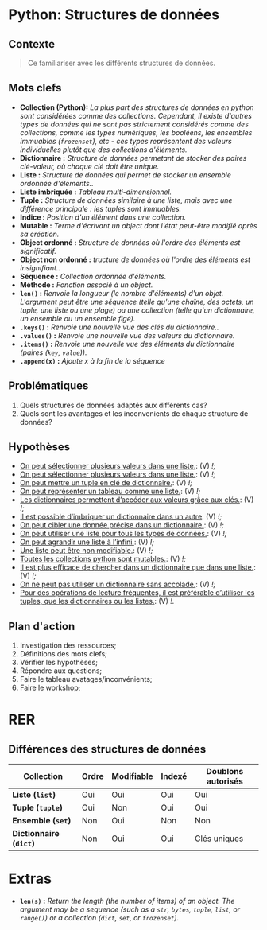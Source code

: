 <link rel="stylesheet" href="../stylesheet.css">

# Python: Structures de données

## Contexte
> Ce familiariser avec les différents structures de données.

## Mots clefs
- **Collection (Python):** *La plus part des structures de données en python sont considérées comme des collections. Cependant, il existe d'autres types de données qui ne sont pas strictement considérés comme des collections, comme les types numériques, les booléens, les ensembles immuables (`frozenset`), etc - ces types représentent des valeurs individuelles plutôt que des collections d'éléments.*
- **Dictionnaire :** *Structure de données permetant de stocker des paires clé-valeur, où chaque clé doit être unique.*
- **Liste :** *Structure de données qui permet de stocker un ensemble ordonnée d'éléments..*
- **Liste imbriquée :** *Tableau multi-dimensionnel.*
- **Tuple :** *Structure de données similaire à une liste, mais avec une différence principale : les tuples sont immuables.*
- **Indice :** *Position d'un élément dans une collection.*
- **Mutable :** *Terme d'écrivant un object dont l'état peut-être modifié après sa création.*
- **Object ordonné :** *Structure de données où l'ordre des éléments est significatif.*
- **Object non ordonné :** *tructure de données où l'ordre des éléments est insignifiant..*
- **Séquence :** *Collection ordonnée d'éléments.*
- **Méthode :** *Fonction associé à un object.*
- **`len()` :** *Renvoie la longueur (le nombre d'éléments) d'un objet. L'argument peut être une séquence (telle qu'une chaîne, des octets, un tuple, une liste ou une plage) ou une collection (telle qu'un dictionnaire, un ensemble ou un ensemble figé).*
- **`.keys()` :** *Renvoie une nouvelle vue des clés du dictionnaire..*
- **`.values()` :** *Renvoie une nouvelle vue des valeurs du dictionnaire.*
- **`.items()` :** *Renvoie une nouvelle vue des éléments du dictionnaire (paires (`key`, `value`)).*
- **`.append(x)` :** *Ajoute x à la fin de la séquence*

## Problématiques
1. Quels structures de données adaptés aux différents cas?
1. Quels sont les avantages et les inconvenients de chaque structure de données?

## Hypothèses
- <u>On peut sélectionner plusieurs valeurs dans une liste.</u>: <p-g>(V)</p-g> *!;*
- <u>On peut sélectionner plusieurs valeurs dans une liste.</u>: <p-g>(V)</p-g> *!;*
- <u>On peut mettre un tuple en clé de dictionnaire.</u>: <p-g>(V)</p-g> *!;*
- <u>On peut représenter un tableau comme une liste.</u>: <p-g>(V)</p-g> *!;*
- <u>Les dictionnaires permettent d’accéder aux valeurs grâce aux clés.</u>: <p-g>(V)</p-g> *!;*
- <u>Il est possible d’imbriquer un dictionnaire dans un autre</u>: <p-g>(V)</p-g> *!;*
- <u>On peut cibler une donnée précise dans un dictionnaire.</u>: <p-g>(V)</p-g> *!;*
- <u>On peut utiliser une liste pour tous les types de données.</u>: <p-g>(V)</p-g> *!;*
- <u>On peut agrandir une liste à l’infini.</u>: <p-g>(V)</p-g> *!;*
- <u>Une liste peut être non modifiable.</u>: <p-g>(V)</p-g> *!;*
- <u>Toutes les collections python sont mutables.</u>: <p-g>(V)</p-g> *!;*
- <u>Il est plus efficace de chercher dans un dictionnaire que dans une liste.</u>: <p-g>(V)</p-g> *!;*
- <u>On ne peut pas utiliser un dictionnaire sans accolade.</u>: <p-g>(V)</p-g> *!;*
- <u>Pour des opérations de lecture fréquentes, il est préférable d’utiliser les tuples, que les dictionnaires ou les listes.</u>: <p-g>(V)</p-g> *!.*


## Plan d'action
1. Investigation des ressources;
1. Définitions des mots clefs;
1. Vérifier les hypothèses;
1. Répondre aux questions;
1. Faire le tableau avatages/inconvénients;
1. Faire le workshop;

# RER

## Différences des structures de données

| Collection                 | Ordre | Modifiable | Indexé | Doublons autorisés |
|----------------------------|-------|------------|--------|--------------------|
| **Liste (`list`)**         | Oui   | Oui        | Oui    | Oui                |
| **Tuple (`tuple`)**        | Oui   | Non        | Oui    | Oui                |
| **Ensemble (`set`)**       | Non   | Oui        | Non    | Non                |
| **Dictionnaire (`dict`)**  | Non   | Oui        | Oui    | Clés uniques       |

# Extras
- **`len(s)` :** *Return the length (the number of items) of an object. The argument may be a sequence (such as a `str`, `bytes`, `tuple`, `list`, or `range()`) or a collection (`dict`, `set`, or `frozenset`).*